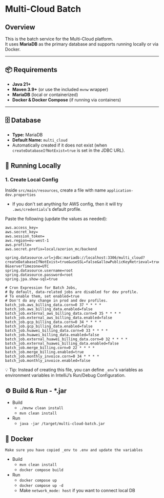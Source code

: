 # Multi-Cloud Batch

## Overview
This is the batch service for the Multi-Cloud platform.  
It uses **MariaDB** as the primary database and supports running locally or via Docker.

---

## 📦 Requirements
- **Java 21+**
- **Maven 3.9+** (or use the included `mvnw` wrapper)
- **MariaDB** (local or containerized)
- **Docker & Docker Compose** (if running via containers)
---

## 🗄 Database
- **Type:** MariaDB
- **Default Name:** `multi_cloud`
- Automatically created if it does not exist (when `createDatabaseIfNotExist=true` is set in the JDBC URL).

## 🚀 Running Locally

### 1. Create Local Config
Inside `src/main/resources`, create a file with name `application-dev.properties`

* If you don't set anything for AWS config, then it will try `.aws/credentials`'s default profile.

Paste the following (update the values as needed):

```properties
aws.access_key=
aws.secret_key=
aws.session_token=
aws.region=eu-west-1
aws.profile=
aws.secret.prefix=local/azerion_mc/backend

spring.datasource.url=jdbc:mariadb://localhost:3306/multi_cloud?createDatabaseIfNotExist=true&useSSL=false&allowPublicKeyRetrieval=true&useLegacyDatetimeCode=false&useUnicode=yes&characterEncoding=UTF-8&serverTimezone=UTC
spring.datasource.username=root
spring.datasource.password=root
spring.jpa.show-sql=true

# Cron Expression for Batch Jobs,
# By default, data-related jobs are disabled for dev profile.
# To enable them, set enabled=true
# Don't do any change in prod and dev profiles.
batch_job.aws_billing_data.corn=0 37 * * * *
batch_job.aws_billing_data.enabled=false
batch_job.external_aws_billing_data.corn=0 35 * * * *
batch_job.external_aws_billing_data.enabled=false
batch_job.gcp_billing_data.corn=0 34 * * * *
batch_job.gcp_billing_data.enabled=false
batch_job.huawei_billing_data.corn=0 33 * * * *
batch_job.huawei_billing_data.enabled=false
batch_job.external_huawei_billing_data.corn=0 32 * * * *
batch_job.external_huawei_billing_data.enabled=false
batch_job.merge_billing.corn=0 22 * * * *
batch_job.merge_billing.enabled=true
batch_job.monthly_invoice.corn=0 34 * * * *
batch_job.monthly_invoice.enabled=false
```

💡 Tip: Instead of creating this file, you can define `_env`'s variables as environment variables in IntelliJ’s Run/Debug Configuration.

## ⚙️ Build & Run - *.jar

* Build
    * `./mvnw clean install`
    * `mvn clean install`
* Run
    * `java -jar /target/multi-cloud-batch.jar`

## 🐳 Docker

`Make sure you have copied _env to .env and update the variables`

* Build
    * `mvn clean install`
    * `docker compose build`
* Run
    * `docker compose up`
    * `docker compose up -d`
    * Make `network_mode: host` if you want to connect local DB